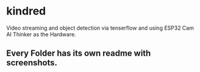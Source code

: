 # kindred
Video streaming and object detection via tenserflow and using ESP32 Cam AI Thinker as the Hardware.

## Every Folder has its own readme with screenshots.
